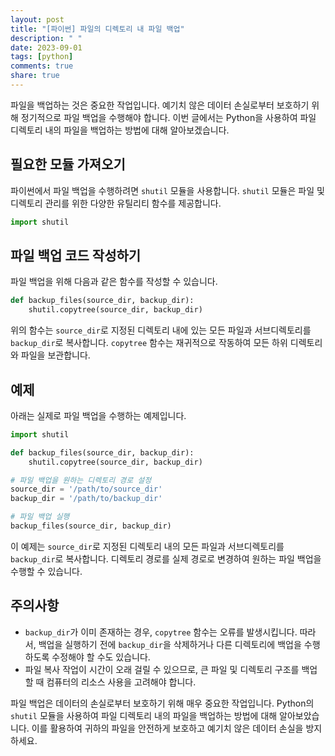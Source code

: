 ```yaml
---
layout: post
title: "[파이썬] 파일의 디렉토리 내 파일 백업"
description: " "
date: 2023-09-01
tags: [python]
comments: true
share: true
---
```


파일을 백업하는 것은 중요한 작업입니다. 예기치 않은 데이터 손실로부터 보호하기 위해 정기적으로 파일 백업을 수행해야 합니다. 이번 글에서는 Python을 사용하여 파일 디렉토리 내의 파일을 백업하는 방법에 대해 알아보겠습니다.

## 필요한 모듈 가져오기

파이썬에서 파일 백업을 수행하려면 `shutil` 모듈을 사용합니다. `shutil` 모듈은 파일 및 디렉토리 관리를 위한 다양한 유틸리티 함수를 제공합니다.

```python
import shutil
```

## 파일 백업 코드 작성하기

파일 백업을 위해 다음과 같은 함수를 작성할 수 있습니다.

```python
def backup_files(source_dir, backup_dir):
    shutil.copytree(source_dir, backup_dir)
```

위의 함수는 `source_dir`로 지정된 디렉토리 내에 있는 모든 파일과 서브디렉토리를 `backup_dir`로 복사합니다. `copytree` 함수는 재귀적으로 작동하여 모든 하위 디렉토리와 파일을 보관합니다.

## 예제

아래는 실제로 파일 백업을 수행하는 예제입니다.

```python
import shutil

def backup_files(source_dir, backup_dir):
    shutil.copytree(source_dir, backup_dir)

# 파일 백업을 원하는 디렉토리 경로 설정
source_dir = '/path/to/source_dir'
backup_dir = '/path/to/backup_dir'

# 파일 백업 실행
backup_files(source_dir, backup_dir)
```

이 예제는 `source_dir`로 지정된 디렉토리 내의 모든 파일과 서브디렉토리를 `backup_dir`로 복사합니다. 디렉토리 경로를 실제 경로로 변경하여 원하는 파일 백업을 수행할 수 있습니다.

## 주의사항

- `backup_dir`가 이미 존재하는 경우, `copytree` 함수는 오류를 발생시킵니다. 따라서, 백업을 실행하기 전에 `backup_dir`을 삭제하거나 다른 디렉토리에 백업을 수행하도록 수정해야 할 수도 있습니다.
- 파일 복사 작업이 시간이 오래 걸릴 수 있으므로, 큰 파일 및 디렉토리 구조를 백업할 때 컴퓨터의 리소스 사용을 고려해야 합니다.

파일 백업은 데이터의 손실로부터 보호하기 위해 매우 중요한 작업입니다. Python의 `shutil` 모듈을 사용하여 파일 디렉토리 내의 파일을 백업하는 방법에 대해 알아보았습니다. 이를 활용하여 귀하의 파일을 안전하게 보호하고 예기치 않은 데이터 손실을 방지하세요.